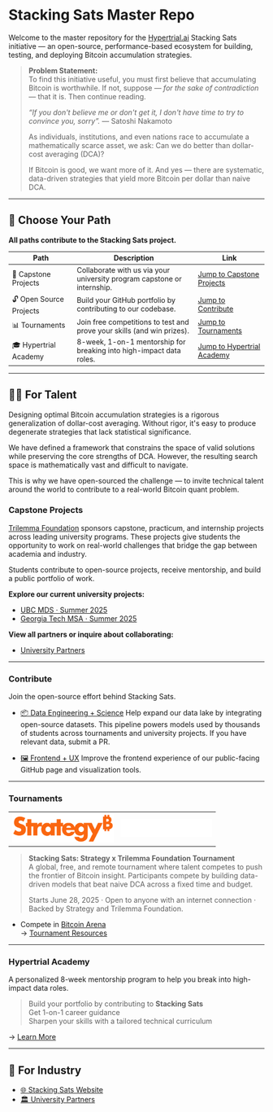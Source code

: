 # Stacking Sats Master Repo

Welcome to the master repository for the [Hypertrial.ai](https://www.hypertrial.ai/) Stacking Sats initiative — an open-source, performance-based ecosystem for building, testing, and deploying Bitcoin accumulation strategies.

> **Problem Statement:** <br>
> To find this initiative useful, you must first believe that accumulating Bitcoin is worthwhile.
> If not, suppose — *for the sake of contradiction* — that it is. Then continue reading.
>
>  *“If you don't believe me or don't get it, I don't have time to try to convince you, sorry”.*
> — Satoshi Nakamoto
>
> As individuals, institutions, and even nations race to accumulate a mathematically scarce asset, we ask:
> Can we do better than dollar-cost averaging (DCA)?
>
> If Bitcoin is good, we want more of it.
> And yes — there are systematic, data-driven strategies that yield more Bitcoin per dollar than naive DCA.

---

## 🚀 Choose Your Path

**All paths contribute to the Stacking Sats project.**

| Path                     | Description                                                                             | Link                                                                                  |
|--------------------------|-----------------------------------------------------------------------------------------|---------------------------------------------------------------------------------------|
| 💼 Capstone Projects     | Collaborate with us via your university program capstone or internship. | [Jump to Capstone Projects](#Capstone-Projects)                                       |
| 🔓 Open Source Projects  | Build your GitHub portfolio by contributing to our codebase.                       | [Jump to Contribute](#Contribute)                                                    |
| 📊 Tournaments | Join free competitions to test and prove your skills (and win prizes).                   | [Jump to Tournaments](#Tournaments)                               |
| 🎓 Hypertrial Academy    | 8-week, 1-on-1 mentorship for breaking into high-impact data roles.                     | [Jump to Hypertrial Academy](#Hypertrial-Academy)                                     |

---

## 🧑‍💻 For Talent

Designing optimal Bitcoin accumulation strategies is a rigorous generalization of dollar-cost averaging. Without rigor, it's easy to produce degenerate strategies that lack statistical significance.

We have defined a framework that constrains the space of valid solutions while preserving the core strengths of DCA. However, the resulting search space is mathematically vast and difficult to navigate.

This is why we have open-sourced the challenge — to invite technical talent around the world to contribute to a real-world Bitcoin quant problem.


### Capstone Projects

[Trilemma Foundation](https://www.trilemma.foundation/) sponsors capstone, practicum, and internship projects across leading university programs. These projects give students the opportunity to work on real-world challenges that bridge the gap between academia and industry.

Students contribute to open-source projects, receive mentorship, and build a public portfolio of work.

**Explore our current university projects:**

- [UBC MDS · Summer 2025](https://www.hypertrial.ai/university-projects/ubc-mds)
- [Georgia Tech MSA · Summer 2025](https://github.com/TrilemmaFoundation/GT-MSA-S25)

**View all partners or inquire about collaborating:**

- [University Partners](https://www.hypertrial.ai/partners)

---

### Contribute

Join the open-source effort behind Stacking Sats.

- [📦 Data Engineering + Science](https://github.com/hypertrial/stacking_sats_pipeline)
  Help expand our data lake by integrating open-source datasets. This pipeline powers models used by thousands of students across tournaments and university projects. If you have relevant data, submit a PR.

- [🖼 Frontend + UX](https://github.com/hypertrial/stacking_sats_product)
  Improve the frontend experience of our public-facing GitHub page and visualization tools.

---

### Tournaments

<table border="0" cellspacing="0" cellpadding="0">
  <tr>
    <td align="center">
      <a href="https://www.strategy.com/">
        <img src="./assets/strategy.png" alt="Strategy Tournament" width="200"/>
      </a>
    </td>
    <td align="center">
      <a href="https://www.trilemma.foundation/">
        <img src="./assets/trilemma_foundation_white.png" alt="Trilemma Foundation" width="180"/>
      </a>
    </td>
  </tr>
</table>

> **Stacking Sats: Strategy x Trilemma Foundation Tournament**  
> A global, free, and remote tournament where talent competes to push the frontier of Bitcoin insight.
> Participants compete by building data-driven models that beat naive DCA across a fixed time and budget.  
>  
> Starts June 28, 2025 · Open to anyone with an internet connection · Backed by Strategy and Trilemma Foundation.

- Compete in [Bitcoin Arena](https://www.hypertrial.ai/bitcoin-arena/challenge/bitcoin)  
  → [Tournament Resources](https://www.hypertrial.ai/resources/bitcoin-arena)
  
---

### Hypertrial Academy

A personalized 8-week mentorship program to help you break into high-impact data roles.

> Build your portfolio by contributing to **Stacking Sats**  
> Get 1-on-1 career guidance  
> Sharpen your skills with a tailored technical curriculum  

→ [Learn More](https://www.hypertrial.ai/academy)

---

## 🤝 For Industry

- [🌐 Stacking Sats Website](https://hypertrial.github.io/stacking_sats_product/)  
- [🏛 University Partners](https://www.hypertrial.ai/partners)
